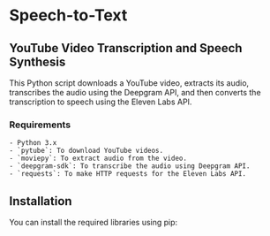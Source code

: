 # Speech-to-Text

## YouTube Video Transcription and Speech Synthesis

This Python script downloads a YouTube video, extracts its audio, transcribes the audio using the Deepgram API, and then converts the transcription to speech using the Eleven Labs API.

### Requirements
```
- Python 3.x
- `pytube`: To download YouTube videos.
- `moviepy`: To extract audio from the video.
- `deepgram-sdk`: To transcribe the audio using Deepgram API.
- `requests`: To make HTTP requests for the Eleven Labs API.
```

## Installation

You can install the required libraries using pip:

